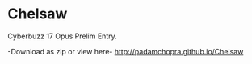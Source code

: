 # Chelsaw
Cyberbuzz 17 Opus Prelim Entry.

-Download as zip or view here- http://padamchopra.github.io/Chelsaw 

